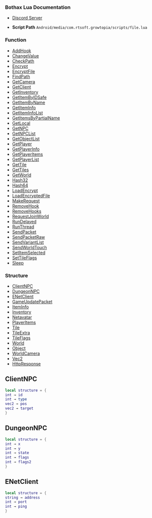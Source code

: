 ### Bothax Lua Documentation
* [Discord Server]()

* **Script Path**
`Android/media/com.rtsoft.growtopia/scripts/file.lua`

### Function 
* [AddHook](#addhook)
* [ChangeValue](#changevalue)
* [CheckPath](#checkpath)
* [Encrypt](#encrypt)
* [EncryptFile](#encryptfile)
* [FindPath](#findpath)
* [GetCamera](#getcamera)
* [GetClient](#getclient)
* [GetInventory](#getinventory)
* [GetItemByIDSafe](#getitembyidsafe)
* [GetItemByName](#getitembyname)
* [GetItemInfo](#getiteminfo)
* [GetItemInfoList](#getiteminfolist)
* [GetItemsByPartialName](#getitemsbypartialname)
* [GetLocal](#getlocal)
* [GetNPC](#getnpc)
* [GetNPCList](#getnpclist)
* [GetObjectList](#getobjectlist)
* [GetPlayer](#getplayer)
* [GetPlayerInfo](#getplayerinfo)
* [GetPlayerItems](#getplayeritems)
* [GetPlayerList](#getplayerlist)
* [GetTile](#gettile)
* [GetTiles](#gettiles)
* [GetWorld](#getworld)
* [Hash32](#hash32)
* [Hash64](#hash64)
* [LoadEncrypt](#loadencrypt)
* [LoadEncryptedFile](#loadencryptedfile)
* [MakeRequest](#makerequest)
* [RemoveHook](#removehook)
* [RemoveHooks](#removehooks)
* [RequestJoinWorld](#requestjoinworld)
* [RunDelayed](#rundelayed)
* [RunThread](#runthread)
* [SendPacket](#sendpacket)
* [SendPacketRaw](#sendpacketraw)
* [SendVariantList](#sendvariantlist)
* [SendWorldTouch](#sendworldtouch)
* [SetItemSelected](#setitemselected)
* [SetTileFlags](#settileflags)
* [Sleep](#sleep)

### Structure 
* [ClientNPC](#clientnpc)
* [DungeonNPC](#dungeonnpc)
* [ENetClient](#enetclient)
* [GameUpdatePacket](#gameupdatepacket)
* [ItemInfo](#iteminfo)
* [Inventory](#inventory)
* [Netavatar](#netavatar)
* [PlayerItems](#playeritems)
* [Tile](#tile)
* [TileExtra](#tileextra)
* [TileFlags](#tileflags)
* [World](#world)
* [Object](#worldobject)
* [WorldCamera](#worldcamera)
* [Vec2](#vec2)
* [HttpResponse](#httpresponse)

## ClientNPC
```lua
local structure = {
int → id
int → type
vec2 → pos
vec2 → target
}
```
## DungeonNPC
```lua
local structure = {
int → x
int → y
int → state
int → flags
int → flags2
}
```
## ENetClient
```lua
local structure = {
string → address
int → port
int → ping
}
```
